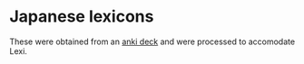 # Japanese lexicons
These were obtained from an [anki deck](https://ankiweb.net/shared/info/2141233552) and were processed to accomodate Lexi.

